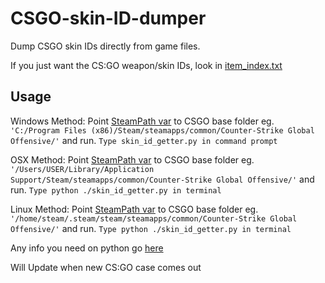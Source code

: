 # CSGO-skin-ID-dumper
Dump CSGO skin IDs directly from game files.

If you just want the CS:GO weapon/skin IDs, look in [item_index.txt](https://github.com/sonicrules11/CSGO-skin-ID-dumper/blob/master/item_index.txt)

## Usage
Windows Method:
Point [SteamPath var](https://github.com/sonicrules11/CSGO-skin-ID-dumper/blob/master/skin_id_getter.py#L5) to CSGO base folder eg. `'C:/Program Files (x86)/Steam/steamapps/common/Counter-Strike Global Offensive/'` and run. `Type skin_id_getter.py in command prompt`

OSX Method:
Point [SteamPath var](https://github.com/sonicrules11/CSGO-skin-ID-dumper/blob/master/skin_id_getter.py#L5) to CSGO base folder eg.
`'/Users/USER/Library/Application Support/Steam/steamapps/common/Counter-Strike Global Offensive/'` and run. `Type python ./skin_id_getter.py in terminal`

Linux Method:
Point [SteamPath var](https://github.com/sonicrules11/CSGO-skin-ID-dumper/blob/master/skin_id_getter.py#L5) to CSGO base folder eg.
`'/home/steam/.steam/steam/steamapps/common/Counter-Strike Global Offensive/'` and run. `Type python ./skin_id_getter.py in terminal`

Any info you need on python go [here](https://en.wikibooks.org/wiki/Python_Programming)

Will Update when new CS:GO case comes out